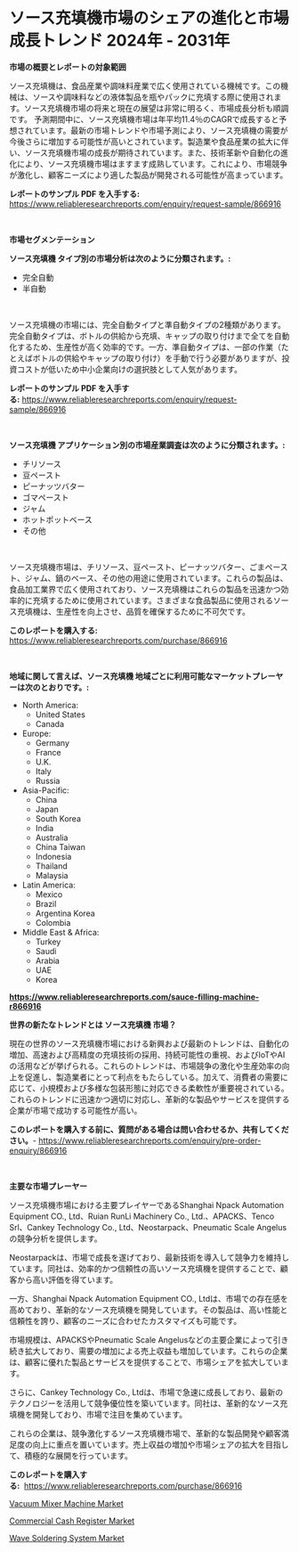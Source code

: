 <p><h1>ソース充填機市場のシェアの進化と市場成長トレンド 2024年 - 2031年</h1></p><p><strong>市場の概要とレポートの対象範囲</strong></p>
<p><p>ソース充填機は、食品産業や調味料産業で広く使用されている機械です。この機械は、ソースや調味料などの液体製品を瓶やパックに充填する際に使用されます。ソース充填機市場の将来と現在の展望は非常に明るく、市場成長分析も順調です。 予測期間中に、ソース充填機市場は年平均11.4％のCAGRで成長すると予想されています。最新の市場トレンドや市場予測により、ソース充填機の需要が今後さらに増加する可能性が高いとされています。製造業や食品産業の拡大に伴い、ソース充填機市場の成長が期待されています。また、技術革新や自動化の進化により、ソース充填機市場はますます成熟しています。これにより、市場競争が激化し、顧客ニーズにより適した製品が開発される可能性が高まっています。</p></p>
<p><strong>レポートのサンプル PDF を入手する:</strong> <a href="https://www.reliableresearchreports.com/enquiry/request-sample/866916">https://www.reliableresearchreports.com/enquiry/request-sample/866916</a></p>
<p>&nbsp;</p>
<p><strong>市場セグメンテーション</strong></p>
<p><strong>ソース充填機 タイプ別の市場分析は次のように分類されます。:</strong></p>
<p><ul><li>完全自動</li><li>半自動</li></ul></p>
<p>&nbsp;</p>
<p><p>ソース充填機の市場には、完全自動タイプと準自動タイプの2種類があります。完全自動タイプは、ボトルの供給から充填、キャップの取り付けまで全てを自動化するため、生産性が高く効率的です。一方、準自動タイプは、一部の作業（たとえばボトルの供給やキャップの取り付け）を手動で行う必要がありますが、投資コストが低いため中小企業向けの選択肢として人気があります。</p></p>
<p><strong>レポートのサンプル PDF を入手する:</strong>&nbsp;<a href="https://www.reliableresearchreports.com/enquiry/request-sample/866916">https://www.reliableresearchreports.com/enquiry/request-sample/866916</a></p>
<p>&nbsp;</p>
<p><strong> ソース充填機 アプリケーション別の市場産業調査は次のように分類されます。:</strong></p>
<p><ul><li>チリソース</li><li>豆ペースト</li><li>ピーナッツバター</li><li>ゴマペースト</li><li>ジャム</li><li>ホットポットベース</li><li>その他</li></ul></p>
<p>&nbsp;</p>
<p><p>ソース充填機市場は、チリソース、豆ペースト、ピーナッツバター、ごまペースト、ジャム、鍋のベース、その他の用途に使用されています。これらの製品は、食品加工業界で広く使用されており、ソース充填機はこれらの製品を迅速かつ効率的に充填するために使用されています。さまざまな食品製品に使用されるソース充填機は、生産性を向上させ、品質を確保するために不可欠です。</p></p>
<p><strong>このレポートを購入する:</strong>&nbsp; <a href="https://www.reliableresearchreports.com/purchase/866916">https://www.reliableresearchreports.com/purchase/866916</a></p>
<p>&nbsp;</p>
<p><strong>地域に関して言えば、ソース充填機 地域ごとに利用可能なマーケットプレーヤーは次のとおりです。:</strong></p>
<p><ul>
    <li>
        North America:
        <ul>
            <li>United States</li>
            <li>Canada</li>
        </ul>
    </li>
    <li>
        Europe:
        <ul>
            <li>Germany</li>
            <li>France</li>
            <li>U.K.</li>
            <li>Italy</li>
            <li>Russia</li>
        </ul>
    </li>
    <li>
        Asia-Pacific:
        <ul>
            <li>China</li>
            <li>Japan</li>
            <li>South Korea</li>
            <li>India</li>
            <li>Australia</li>
            <li>China Taiwan</li>
            <li>Indonesia</li>
            <li>Thailand</li>
            <li>Malaysia</li>
        </ul>
    </li>
    <li>
        Latin America:
        <ul>
            <li>Mexico</li>
            <li>Brazil</li>
            <li>Argentina Korea</li>
            <li>Colombia</li>
        </ul>
    </li>
    <li>
        Middle East & Africa:
        <ul>
            <li>Turkey</li>
            <li>Saudi</li>
            <li>Arabia</li>
            <li>UAE</li>
            <li>Korea</li>
        </ul>
    </li>
    </ul></p>
<p><strong><a href="https://www.reliableresearchreports.com/sauce-filling-machine-r866916">https://www.reliableresearchreports.com/sauce-filling-machine-r866916</a></strong>&nbsp;</p>
<p><strong>世界の新たなトレンドとは ソース充填機 市場？</strong></p>
<p><p>現在の世界のソース充填機市場における新興および最新のトレンドは、自動化の増加、高速および高精度の充填技術の採用、持続可能性の重視、およびIoTやAIの活用などが挙げられる。これらのトレンドは、市場競争の激化や生産効率の向上を促進し、製造業者にとって利点をもたらしている。加えて、消費者の需要に応じて、小規模および多様な包装形態に対応できる柔軟性が重要視されている。これらのトレンドに迅速かつ適切に対応し、革新的な製品やサービスを提供する企業が市場で成功する可能性が高い。</p></p>
<p><strong>このレポートを購入する前に、質問がある場合は問い合わせるか、共有してください。</strong>- <a href="https://www.reliableresearchreports.com/enquiry/pre-order-enquiry/866916">https://www.reliableresearchreports.com/enquiry/pre-order-enquiry/866916</a></p>
<p>&nbsp;</p>
<p><strong>主要な市場プレーヤー</strong></p>
<p><p>ソース充填機市場における主要プレイヤーであるShanghai Npack Automation Equipment CO., Ltd、Ruian RunLi Machinery Co., Ltd.、APACKS、Tenco Srl、Cankey Technology Co., Ltd、Neostarpack、Pneumatic Scale Angelusの競争分析を提供します。</p><p>Neostarpackは、市場で成長を遂げており、最新技術を導入して競争力を維持しています。同社は、効率的かつ信頼性の高いソース充填機を提供することで、顧客から高い評価を得ています。</p><p>一方、Shanghai Npack Automation Equipment CO., Ltdは、市場での存在感を高めており、革新的なソース充填機を開発しています。その製品は、高い性能と信頼性を誇り、顧客のニーズに合わせたカスタマイズも可能です。</p><p>市場規模は、APACKSやPneumatic Scale Angelusなどの主要企業によって引き続き拡大しており、需要の増加による売上収益も増加しています。これらの企業は、顧客に優れた製品とサービスを提供することで、市場シェアを拡大しています。</p><p>さらに、Cankey Technology Co., Ltdは、市場で急速に成長しており、最新のテクノロジーを活用して競争優位性を築いています。同社は、革新的なソース充填機を開発しており、市場で注目を集めています。</p><p>これらの企業は、競争激化するソース充填機市場で、革新的な製品開発や顧客満足度の向上に重点を置いています。売上収益の増加や市場シェアの拡大を目指して、積極的な展開を行っています。</p></p>
<p><strong>このレポートを購入する:</strong>&nbsp;&nbsp;<a href="https://www.reliableresearchreports.com/purchase/866916">https://www.reliableresearchreports.com/purchase/866916</a></p>
<p><p><a href="https://github.com/provorikovar/Market-Research-Report-List-4/blob/main/vacuum-mixer-machine-market.md">Vacuum Mixer Machine Market</a></p><p><a href="https://github.com/Sinjinluong3e0awx2m195k76/Market-Research-Report-List-2/blob/main/commercial-cash-register-market.md">Commercial Cash Register Market</a></p><p><a href="https://github.com/CliffMedina6/Market-Research-Report-List-4/blob/main/wave-soldering-system-market.md">Wave Soldering System Market</a></p></p>